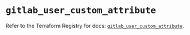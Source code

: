 # `gitlab_user_custom_attribute`

Refer to the Terraform Registry for docs: [`gitlab_user_custom_attribute`](https://registry.terraform.io/providers/gitlabhq/gitlab/17.10.0/docs/resources/user_custom_attribute).
